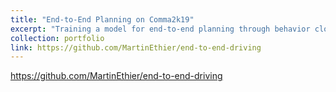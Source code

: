 ```yaml
---
title: "End-to-End Planning on Comma2k19"
excerpt: "Training a model for end-to-end planning through behavior cloning.<br/><img src='/images/projects/e2e_demo.gif' style='width:512px;'>"
collection: portfolio
link: https://github.com/MartinEthier/end-to-end-driving
---
```


https://github.com/MartinEthier/end-to-end-driving
